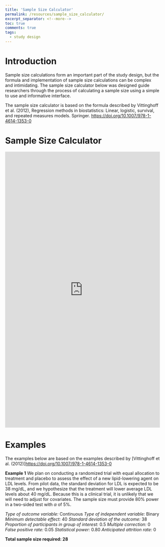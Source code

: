 ```yaml
---
title: 'Sample Size Calculator'
permalink: /resources/sample_size_calculator/
excerpt_separator: <!--more-->
toc: true
comments: true
tags:
  - study design
---
```

<!--more-->
# Introduction 

Sample size calculations form an important part of the study design, but the formula and implementation of sample size calculations can be complex and intimidating. The sample size calculator below was designed guide researchers through the process of calculating a sample size using a simple to use and informative interface. 

The sample size calculator is based on the formula described by Vittinghoff et al. (2012), Regression methods in biostatistics: Linear, logistic, survival, and repeated measures models. Springer. <https://doi.org/10.1007/978-1-4614-1353-0>

# Sample Size Calculator
<iframe height="900" width="100%" frameborder="no" src="https://kpuka.shinyapps.io/samplesize/"> </iframe>



# Examples 
The examples below are based on the examples described by [Vittinghoff et al. (2012)]<https://doi.org/10.1007/978-1-4614-1353-0>

**Example 1**
We plan on conducting a randomized trial with equal allocation to treatment and placebo to assess the effect of a new lipid-lowering agent on LDL levels. From pilot data, the standard deviation for LDL is expected to be 38 mg/dL, and we hypothesize that the treatment will lower average LDL levels about 40 mg/dL. Because this is a clinical trial, it is unlikely that we will need to adjust for covariates. The sample size must provide 80% power in a two-sided test with $\alpha$ of 5%. 

*Type of outcome variable:* Continuous
*Type of independent variable:* Binary
*Minimum detectable effect:* 40
*Standard deviation of the outcome:* 38
*Proportion of participants in group of interest:* 0.5
*Multiple correction:* 0
*False positive rate:* 0.05
*Statistical power:* 0.80
*Anticipated attrition rate:* 0

**Total sample size required: 28**



 
